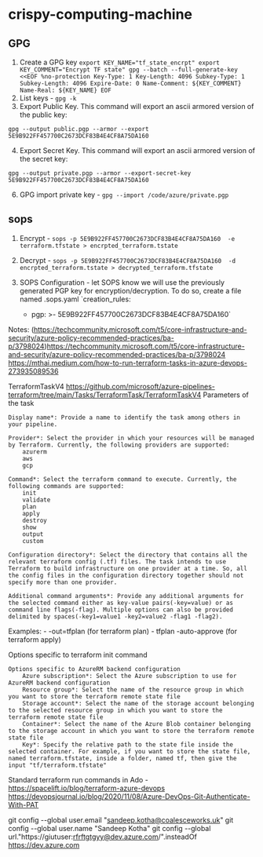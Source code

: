 # crispy-computing-machine

## GPG

1. Create a GPG key
`export KEY_NAME="tf_state_encrpt"
export KEY_COMMENT="Encrypt TF state"
gpg --batch --full-generate-key <<EOF
%no-protection
Key-Type: 1
Key-Length: 4096
Subkey-Type: 1
Subkey-Length: 4096
Expire-Date: 0
Name-Comment: ${KEY_COMMENT}
Name-Real: ${KEY_NAME}
EOF`
2. List keys - `gpg -k`
3. Export Public Key. This command will export an ascii armored version of the public key:

`gpg --output public.pgp --armor --export 5E9B922FF457700C2673DCF83B4E4CF8A75DA160`

4. Export Secret Key. This command will export an ascii armored version of the secret key:

`gpg --output private.pgp --armor --export-secret-key 5E9B922FF457700C2673DCF83B4E4CF8A75DA160`

6. GPG import private key - `gpg --import /code/azure/private.pgp`


## sops
1. Encrypt - `sops -p 5E9B922FF457700C2673DCF83B4E4CF8A75DA160  -e terraform.tfstate > encrpted_terraform.tstate`

2. Decrypt - `sops -p 5E9B922FF457700C2673DCF83B4E4CF8A75DA160  -d encrpted_terraform.tstate > decrypted_terraform.tfstate`

3. SOPS Configuration -  let SOPS know we will use the previously generated PGP key for encryption/decryption. To do so, create a file named .sops.yaml
`creation_rules:
    - pgp: >-
      5E9B922FF457700C2673DCF83B4E4CF8A75DA160`

Notes: (https://techcommunity.microsoft.com/t5/core-infrastructure-and-security/azure-policy-recommended-practices/ba-p/3798024)https://techcommunity.microsoft.com/t5/core-infrastructure-and-security/azure-policy-recommended-practices/ba-p/3798024
https://mthai.medium.com/how-to-run-terraform-tasks-in-azure-devops-273935089536


TerraformTaskV4
https://github.com/microsoft/azure-pipelines-terraform/tree/main/Tasks/TerraformTask/TerraformTaskV4
Parameters of the task

    Display name*: Provide a name to identify the task among others in your pipeline.

    Provider*: Select the provider in which your resources will be managed by Terraform. Currently, the following providers are supported:
        azurerm
        aws
        gcp

    Command*: Select the terraform command to execute. Currently, the following commands are supported:
        init
        validate
        plan
        apply
        destroy
        show
        output
        custom

    Configuration directory*: Select the directory that contains all the relevant terraform config (.tf) files. The task intends to use Terraform to build infrastructure on one provider at a time. So, all the config files in the configuration directory together should not specify more than one provider.

    Additional command arguments*: Provide any additional arguments for the selected command either as key-value pairs(-key=value) or as command line flags(-flag). Multiple options can also be provided delimited by spaces(-key1=value1 -key2=value2 -flag1 -flag2).

Examples: - -out=tfplan (for terraform plan) - tfplan -auto-approve (for terraform apply)

Options specific to terraform init command

    Options specific to AzureRM backend configuration
        Azure subscription*: Select the Azure subscription to use for AzureRM backend configuration
        Resource group*: Select the name of the resource group in which you want to store the terraform remote state file
        Storage account*: Select the name of the storage account belonging to the selected resource group in which you want to store the terraform remote state file
        Container*: Select the name of the Azure Blob container belonging to the storage account in which you want to store the terraform remote state file
        Key*: Specify the relative path to the state file inside the selected container. For example, if you want to store the state file, named terraform.tfstate, inside a folder, named tf, then give the input "tf/terraform.tfstate"

Standard terraform run commands in Ado - https://spacelift.io/blog/terraform-azure-devops
https://devopsjournal.io/blog/2020/11/08/Azure-DevOps-Git-Authenticate-With-PAT

git config --global user.email "sandeep.kotha@coalesceworks.uk"
git config --global user.name "Sandeep Kotha"
git config --global url."https://giutuser:rfrftgtgyy@dev.azure.com/".insteadOf https://dev.azure.com
